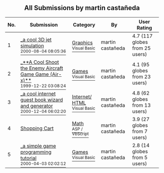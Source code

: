 ﻿<div align="center">

## All Submissions by martin castañeda

</div>

No.  | Submission | Category | By   | User Rating
---- | ---------- | -------- | ---- | -----------
1 | [\_a cool 3D jet simulation<br /><sup>2000-08-04 08:05:36</sup>](https://github.com/Planet-Source-Code/martin-casta-eda-a-cool-3d-jet-simulation__1-10374) | [Graphics<br /><sup>Visual Basic</sup>](../ByCategory/graphics__1-46.md) | martin castañeda | 4.7 (117 globes from 25 users)
2 | [\_\*\*A Cool Shoot the Enemy Aircraft Game Game \(Air\-x\)\*\*<br /><sup>1999-12-22 03:08:24</sup>](https://github.com/Planet-Source-Code/martin-casta-eda-a-cool-shoot-the-enemy-aircraft-game-game-air-x__1-4364) | [Games<br /><sup>Visual Basic</sup>](../ByCategory/games__1-38.md) | martin castañeda | 4.1 (95 globes from 23 users)
3 | [\_a cool internet guest book wizard and generator<br /><sup>2000-12-04 06:02:20</sup>](https://github.com/Planet-Source-Code/martin-casta-eda-a-cool-internet-guest-book-wizard-and-generator__1-13261) | [Internet/ HTML<br /><sup>Visual Basic</sup>](../ByCategory/internet-html__1-34.md) | martin castañeda | 4.8 (62 globes from 13 users)
4 | [Shopping Cart<br />](https://github.com/Planet-Source-Code/martin-casta-eda-shopping-cart__4-6136) | [Math<br /><sup>ASP / VbScript</sup>](../ByCategory/math__4-12.md) | martin castañeda | 3.9 (27 globes from 7 users)
5 | [\_a simple game programming tutorial<br /><sup>2000-04-03 02:02:12</sup>](https://github.com/Planet-Source-Code/martin-casta-eda-a-simple-game-programming-tutorial__1-4388) | [Games<br /><sup>Visual Basic</sup>](../ByCategory/games__1-38.md) | martin castañeda | 2.8 (14 globes from 5 users)
